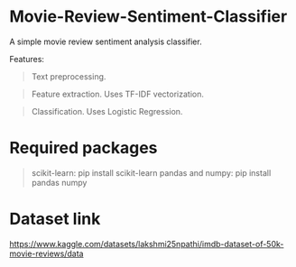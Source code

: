# Movie-Review-Sentiment-Classifier
A simple movie review sentiment analysis classifier.

Features:
> Text preprocessing.

> Feature extraction. Uses TF-IDF vectorization.

> Classification. Uses Logistic Regression.

# Required packages

> scikit-learn: pip install scikit-learn
> pandas and numpy: pip install pandas numpy

# Dataset link

https://www.kaggle.com/datasets/lakshmi25npathi/imdb-dataset-of-50k-movie-reviews/data

